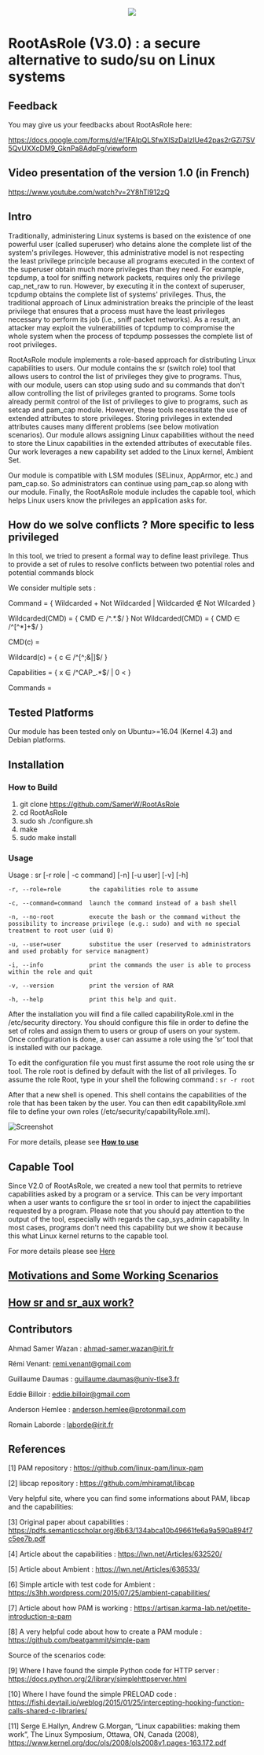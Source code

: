 <p align="center">
  <img src="./RootAsRole_stroke.svg">
</p>

# RootAsRole (V3.0) : a secure alternative to sudo/su on Linux systems



## Feedback

You may give us your feedbacks  about RootAsRole here:

<https://docs.google.com/forms/d/e/1FAIpQLSfwXISzDaIzlUe42pas2rGZi7SV5QvUXXcDM9_GknPa8AdpFg/viewform>

## Video presentation of the version 1.0 (in French)

https://www.youtube.com/watch?v=2Y8hTI912zQ

## Intro

Traditionally, administering Linux systems is based on the existence of one powerful user (called superuser) who detains alone the complete list of the system's privileges. However, this administrative model is not respecting the least privilege principle because all programs executed in the context of the superuser obtain much more privileges than they need. For example, tcpdump, a tool for sniffing network packets, requires only the privilege cap_net_raw to run. However, by executing it in the context of superuser, tcpdump obtains the complete list of systems' privileges. Thus, the traditional approach of Linux administration breaks the principle of the least privilege that ensures that a process must have the least privileges necessary to perform its job (i.e., sniff packet networks). As a result, an attacker may exploit the vulnerabilities of tcpdump to compromise the whole system when the process of tcpdump possesses the complete list of root privileges.

RootAsRole module implements a role-based approach for distributing Linux capabilities to users. Our module contains the sr (switch role) tool that allows users to control the list of privileges they give to programs. Thus, with our module, users can stop using sudo and su commands that don't allow controlling the list of privileges granted to programs. Some tools already permit control of the list of privileges to give to programs, such as setcap and pam_cap module. However, these tools necessitate the use of extended attributes to store privileges. Storing privileges in extended attributes causes many different problems (see below motivation scenarios). Our module allows assigning Linux capabilities without the need to store the Linux capabilities in the extended attributes of executable files. Our work leverages a new capability set added to the Linux kernel, Ambient Set.

Our module is compatible with LSM modules (SELinux, AppArmor, etc.) and pam_cap.so. So administrators can continue using pam_cap.so along with our module.
Finally, the RootAsRole module includes the capable tool, which helps Linux users know the privileges an application asks for.


## How do we solve conflicts ? More specific to less privileged

In this tool, we tried to present a formal way to define least privilege. Thus to provide a set of rules to resolve conflicts between two potential roles and potential commands block

We consider multiple sets :

Command = { Wildcarded + Not Wildcarded | Wildcarded ∉ Not Wilcarded }

Wildcarded(CMD) = { CMD ∈ /^.*\*.*$/ }
Not Wildcarded(CMD) = { CMD ∈ /^[^*]+$/ }

CMD(c) = 

Wildcard(c) = { c ∈ /^[^;&|]$/ }

Capabilities = { x ∈ /^CAP_.*$/ | 0 <  }

Commands = 


## Tested Platforms

Our module has been tested only on Ubuntu>=16.04 (Kernel 4.3) and Debian platforms.

## Installation

### How to Build

  1. git clone https://github.com/SamerW/RootAsRole
  2. cd RootAsRole
  3. sudo sh ./configure.sh
  4. make
  5. sudo make install

### Usage

Usage : sr [-r role | -c command] [-n] [-u user] [-v] [-h]

    -r, --role=role        the capabilities role to assume

    -c, --command=command  launch the command instead of a bash shell

    -n, --no-root          execute the bash or the command without the possibility to increase privilege (e.g.: sudo) and with no special treatment to root user (uid 0)

    -u, --user=user        substitue the user (reserved to administrators and used probably for service managment)

    -i, --info             print the commands the user is able to process within the role and quit

    -v, --version          print the version of RAR

    -h, --help             print this help and quit.

After the installation you will find a file called capabilityRole.xml in the /etc/security directory. You should configure this file in order to define the set of roles and assign them to users or group of users on your system. Once configuration is done, a user can assume a role using the ‘sr’ tool  that is installed with our package.

To edit the configuration file you must first assume the root role using the sr tool. The role root is defined by default with the list of all privileges. To assume the role Root, type in your shell the following command :
`sr -r root`

After that a new shell is opened. This shell contains the capabilities of the role that has been taken by the user. You can then edit capabilityRole.xml file to define your own roles (/etc/security/capabilityRole.xml).

![Screenshot](doc/assumerootrole.png)

For more details, please see **[How to use](https://github.com/SamerW/RootAsRole/wiki/How-to-use)**

## Capable Tool

Since V2.0 of RootAsRole, we created a new tool that permits to retrieve capabilities asked by a program or a service. This can be very important when a user wants to configure the sr tool in order to inject the capabilities requested by a program.  Please note that you should pay attention to the output of the tool, especially with regards the cap_sys_admin capability. In most cases, programs don't need this capability but we show it because this what Linux kernel returns to the capable tool.

For more details please see [Here](https://github.com/SamerW/RootAsRole/tree/master/ebpf)

## [Motivations and Some Working Scenarios](https://github.com/SamerW/RootAsRole/wiki/Motivations-and-Some-Working-Scenarios)

## [How sr and sr_aux work?](https://github.com/SamerW/RootAsRole/wiki/How-sr-and-sr_aux-work)

## Contributors

Ahmad Samer Wazan : ahmad-samer.wazan@irit.fr

Rémi Venant: remi.venant@gmail.com

Guillaume Daumas : guillaume.daumas@univ-tlse3.fr

Eddie Billoir : eddie.billoir@gmail.com

Anderson Hemlee : anderson.hemlee@protonmail.com

Romain Laborde : laborde@irit.fr



## References

[1] PAM repository : <https://github.com/linux-pam/linux-pam>

[2] libcap repository : <https://github.com/mhiramat/libcap>

Very helpful site, where you can find some informations about PAM, libcap and the capabilities:

[3] Original paper about capabilities : <https://pdfs.semanticscholar.org/6b63/134abca10b49661fe6a9a590a894f7c5ee7b.pdf>

[4] Article about the capabilities : <https://lwn.net/Articles/632520/>

[5] Article about Ambient : <https://lwn.net/Articles/636533/>

[6] Simple article with test code for Ambient : <https://s3hh.wordpress.com/2015/07/25/ambient-capabilities/>

[7] Article about how PAM is working : <https://artisan.karma-lab.net/petite-introduction-a-pam>

[8] A very helpful code about how to create a PAM module : <https://github.com/beatgammit/simple-pam>

Source of the scenarios code:

[9] Where I have found the simple Python code for HTTP server : <https://docs.python.org/2/library/simplehttpserver.html>

[10] Where I have found the simple PRELOAD code : <https://fishi.devtail.io/weblog/2015/01/25/intercepting-hooking-function-calls-shared-c-libraries/>

[11] Serge E.Hallyn, Andrew G.Morgan, “Linux capabilities: making them work”, The Linux Symposium, Ottawa, ON, Canada (2008), <https://www.kernel.org/doc/ols/2008/ols2008v1.pages-163.172.pdf>
